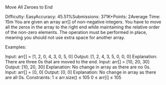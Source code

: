 Move All Zeroes to End


Difficulty: EasyAccuracy: 45.51%Submissions: 371K+Points: 2Average Time: 15m
You are given an array arr[] of non-negative integers. You have to move all the zeros in the array to the right end while maintaining the relative order of the non-zero elements. The operation must be performed in place, meaning you should not use extra space for another array.

Examples:

Input: arr[] = [1, 2, 0, 4, 3, 0, 5, 0]
Output: [1, 2, 4, 3, 5, 0, 0, 0]
Explanation: There are three 0s that are moved to the end.
Input: arr[] = [10, 20, 30]
Output: [10, 20, 30]
Explanation: No change in array as there are no 0s.
Input: arr[] = [0, 0]
Output: [0, 0]
Explanation: No change in array as there are all 0s.
Constraints:
1 ≤ arr.size() ≤ 105
0 ≤ arr[i] ≤ 105
